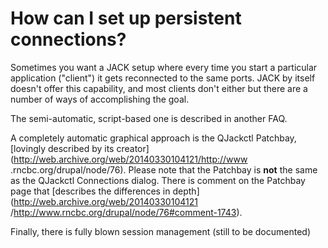 
# How can I set up persistent connections?

Sometimes you want a JACK setup where every time you start a particular
application ("client") it gets reconnected to the same ports. JACK by itself
doesn't offer this capability, and most clients don't either but there are a
number of ways of accomplishing the goal.

The semi-automatic, script-based one is described in another FAQ.

A completely automatic graphical approach is the QJackctl Patchbay, [lovingly
described by its creator](http://web.archive.org/web/20140330104121/http://www
.rncbc.org/drupal/node/76). Please note that the Patchbay is **not** the same
as the QJackctl Connections dialog. There is comment on the Patchbay page that
[describes the differences in depth](http://web.archive.org/web/20140330104121
/http://www.rncbc.org/drupal/node/76#comment-1743).

Finally, there is fully blown session management (still to be documented)


